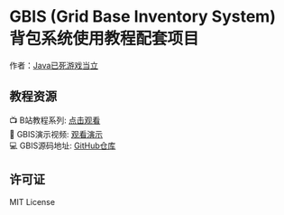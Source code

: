# GBIS (Grid Base Inventory System) 背包系统使用教程配套项目

作者：[Java已死游戏当立](https://space.bilibili.com/3546831153793300)  

## 教程资源

📺 B站教程系列: [点击观看](https://space.bilibili.com/3546831153793300)  
🎥 GBIS演示视频: [观看演示](https://www.bilibili.com/video/BV1ZCMizMEHi)  
💻 GBIS源码地址: [GitHub仓库](https://github.com/Cabbage0211/grid-base-inventory-system)

## 许可证

MIT License
